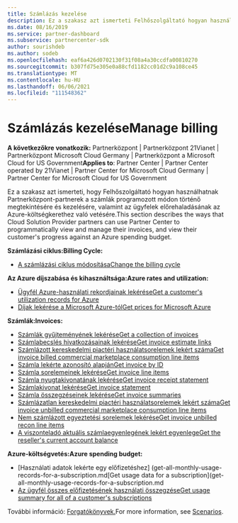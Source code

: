 ```yaml
---
title: Számlázás kezelése
description: Ez a szakasz azt ismerteti Felhőszolgáltató hogyan használhatják a Partnerközpont-t a számlák programozott módon történő megtekintésére és kezelésére, valamint az ügyfelek előrehaladásának az Azure-költségkerethez való vetésében.
ms.date: 08/16/2019
ms.service: partner-dashboard
ms.subservice: partnercenter-sdk
author: sourishdeb
ms.author: sodeb
ms.openlocfilehash: eaf6a426d0702130f31f08a4a30ccdfa00810270
ms.sourcegitcommit: b307fd75e305e0a88cfd1182cc01d2c9a108ce45
ms.translationtype: MT
ms.contentlocale: hu-HU
ms.lasthandoff: 06/06/2021
ms.locfileid: "111548362"
---
```

# <a name="manage-billing"></a><span data-ttu-id="49326-103">Számlázás kezelése</span><span class="sxs-lookup"><span data-stu-id="49326-103">Manage billing</span></span>

<span data-ttu-id="49326-104">**A következőkre vonatkozik:** Partnerközpont | Partnerközpont 21Vianet | Partnerközpont Microsoft Cloud Germany | Partnerközpont a Microsoft Cloud for US Government</span><span class="sxs-lookup"><span data-stu-id="49326-104">**Applies to**: Partner Center | Partner Center operated by 21Vianet | Partner Center for Microsoft Cloud Germany | Partner Center for Microsoft Cloud for US Government</span></span>

<span data-ttu-id="49326-105">Ez a szakasz azt ismerteti, hogy Felhőszolgáltató hogyan használhatnak Partnerközpont-partnerek a számlák programozott módon történő megtekintésére és kezelésére, valamint az ügyfelek előrehaladásának az Azure-költségkerethez való vetésére.</span><span class="sxs-lookup"><span data-stu-id="49326-105">This section describes the ways that Cloud Solution Provider partners can use Partner Center to programmatically view and manage their invoices, and view their customer's progress against an Azure spending budget.</span></span>

<span data-ttu-id="49326-106">**Számlázási ciklus:**</span><span class="sxs-lookup"><span data-stu-id="49326-106">**Billing Cycle:**</span></span>
- [<span data-ttu-id="49326-107">A számlázási ciklus módosítása</span><span class="sxs-lookup"><span data-stu-id="49326-107">Change the billing cycle</span></span>](change-the-billing-cycle.md)

<span data-ttu-id="49326-108">**Az Azure díjszabása és kihasználtsága:**</span><span class="sxs-lookup"><span data-stu-id="49326-108">**Azure rates and utilization:**</span></span>
- [<span data-ttu-id="49326-109">Ügyfél Azure-használati rekordjainak lekérése</span><span class="sxs-lookup"><span data-stu-id="49326-109">Get a customer's utilization records for Azure</span></span>](get-a-customer-s-utilization-record-for-azure.md)
- [<span data-ttu-id="49326-110">Díjak lekérése a Microsoft Azure-tól</span><span class="sxs-lookup"><span data-stu-id="49326-110">Get prices for Microsoft Azure</span></span>](get-prices-for-microsoft-azure.md)

<span data-ttu-id="49326-111">**Számlák:**</span><span class="sxs-lookup"><span data-stu-id="49326-111">**Invoices:**</span></span>
- [<span data-ttu-id="49326-112">Számlák gyűjteményének lekérése</span><span class="sxs-lookup"><span data-stu-id="49326-112">Get a collection of invoices</span></span>](get-a-collection-of-invoices.md)
- [<span data-ttu-id="49326-113">Számlabecslés hivatkozásainak lekérése</span><span class="sxs-lookup"><span data-stu-id="49326-113">Get invoice estimate links</span></span>](get-invoice-estimate-links.md)
- [<span data-ttu-id="49326-114">Számlázott kereskedelmi piactéri használatsorelemek lekért száma</span><span class="sxs-lookup"><span data-stu-id="49326-114">Get invoice billed commercial marketplace consumption line items</span></span>](get-invoice-billed-consumption-lineitems.md)
- [<span data-ttu-id="49326-115">Számla lekérte azonosító alapján</span><span class="sxs-lookup"><span data-stu-id="49326-115">Get invoice by ID</span></span>](get-invoice-by-id.md)
- [<span data-ttu-id="49326-116">Számla sorelemeinek lekérése</span><span class="sxs-lookup"><span data-stu-id="49326-116">Get invoice line items</span></span>](get-invoiceline-items.md)
- [<span data-ttu-id="49326-117">Számla nyugtakivonatának lekérése</span><span class="sxs-lookup"><span data-stu-id="49326-117">Get invoice receipt statement</span></span>](get-invoice-receipt-statement.md)
- [<span data-ttu-id="49326-118">Számlakivonat lekérése</span><span class="sxs-lookup"><span data-stu-id="49326-118">Get invoice statement</span></span>](get-invoice-statement.md)
- [<span data-ttu-id="49326-119">Számla összegzéseinek lekérése</span><span class="sxs-lookup"><span data-stu-id="49326-119">Get invoice summaries</span></span>](get-invoice-summaries.md)
- [<span data-ttu-id="49326-120">Számlázatlan kereskedelmi piactéri használatsorelemek lekért száma</span><span class="sxs-lookup"><span data-stu-id="49326-120">Get invoice unbilled commercial marketplace consumption line items</span></span>](get-invoice-unbilled-consumption-lineitems.md)
- [<span data-ttu-id="49326-121">Nem számlázott egyeztetési sorelemek lekérése</span><span class="sxs-lookup"><span data-stu-id="49326-121">Get invoice unbilled recon line items</span></span>](get-invoice-unbilled-recon-lineitems.md)
- [<span data-ttu-id="49326-122">A viszonteladó aktuális számlaegyenlegének lekért egyenlege</span><span class="sxs-lookup"><span data-stu-id="49326-122">Get the reseller's current account balance</span></span>](get-the-reseller-s-current-account-balance.md)

<span data-ttu-id="49326-123">**Azure-költségvetés:**</span><span class="sxs-lookup"><span data-stu-id="49326-123">**Azure spending budget:**</span></span>
- <span data-ttu-id="49326-124">[Használati adatok lekérte egy előfizetéshez] (get-all-monthly-usage-records-for-a-subscription.md</span><span class="sxs-lookup"><span data-stu-id="49326-124">[Get usage data for a subscription](get-all-monthly-usage-records-for-a-subscription.md</span></span>
- [<span data-ttu-id="49326-125">Az ügyfél összes előfizetésének használati összegzése</span><span class="sxs-lookup"><span data-stu-id="49326-125">Get usage summary for all of a customer's subscriptions</span></span>](get-a-customer-usage-summary.md)

<span data-ttu-id="49326-126">További információ: [Forgatókönyvek.](scenarios.md)</span><span class="sxs-lookup"><span data-stu-id="49326-126">For more information, see [Scenarios](scenarios.md).</span></span>
